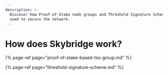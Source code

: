 ```yaml
---
description: >-
  Discover how Proof-of-Stake node groups and Threshold Signature Schemes are
  used to secure the network.
---
```


# How does Skybridge work?

{% page-ref page="proof-of-stake-based-tss-group.md" %}

{% page-ref page="threshold-signature-scheme.md" %}



